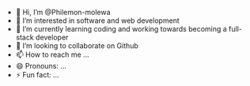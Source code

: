 - 👋 Hi, I’m @Philemon-molewa
- 👀 I’m interested in software and web development 
- 🌱 I’m currently learning coding and working towards becoming a full-stack developer 
- 💞️ I’m looking to collaborate on Github
- 📫 How to reach me ...
- 😄 Pronouns: ...
- ⚡ Fun fact: ...

<!---
Philemon-molewa/Philemon-molewa is a ✨ special ✨ repository because its `README.md` (this file) appears on your GitHub profile.
You can click the Preview link to take a look at your changes.
--->
